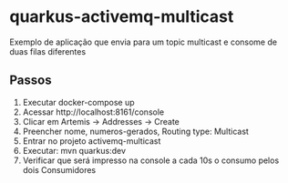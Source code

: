 # quarkus-activemq-multicast
Exemplo de aplicação que envia para um topic multicast e consome de duas filas diferentes

## Passos
1. Executar docker-compose up
2. Acessar http://localhost:8161/console
3. Clicar em Artemis -> Addresses -> Create
4. Preencher nome, numeros-gerados, Routing type: Multicast
5. Entrar no projeto activemq-multicast
6. Executar: mvn quarkus:dev
7. Verificar que será impresso na console a cada 10s o consumo pelos dois Consumidores